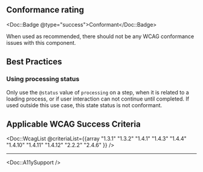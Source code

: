 ## Conformance rating

<Doc::Badge @type="success">Conformant</Doc::Badge>

When used as recommended, there should not be any WCAG conformance issues with this component.

## Best Practices

### Using processing status

Only use the `@status` value of `processing` on a step, when it is related to a loading process, or if user interaction can not continue until completed. If used outside this use case, this state status is not conformant.

## Applicable WCAG Success Criteria

<Doc::WcagList @criteriaList={{array "1.3.1" "1.3.2" "1.4.1" "1.4.3" "1.4.4" "1.4.10" "1.4.11" "1.4.12" "2.2.2" "2.4.6" }} />

---

<Doc::A11ySupport />
